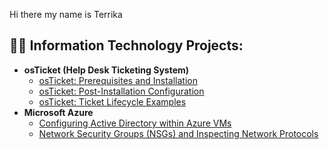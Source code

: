 Hi there my name is Terrika

<h2>👨‍💻 Information Technology Projects:</h2>

- <b>osTicket (Help Desk Ticketing System)</b>
  - [osTicket: Prerequisites and Installation](https://github.com/Terry23-IT/osticket-prereqs)
  - [osTicket: Post-Installation Configuration](https://github.com/Terry23-IT/post-install-config)
  - [osTicket: Ticket Lifecycle Examples](https://github.com/Terry23-IT/ticket-lifecycle)
- <b>Microsoft Azure</b>
  - [Configuring Active Directory within Azure VMs](https://github.com/Terry23-IT/configure-ad)
  - [Network Security Groups (NSGs) and Inspecting Network Protocols](https://github.com/Terry23-IT/azure-network-protocols)

